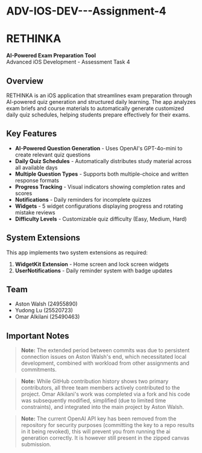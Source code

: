# ADV-IOS-DEV---Assignment-4
# RETHINKA

**AI-Powered Exam Preparation Tool**  
Advanced iOS Development - Assessment Task 4

## Overview

RETHINKA is an iOS application that streamlines exam preparation through AI-powered quiz generation and structured daily learning. The app analyzes exam briefs and course materials to automatically generate customized daily quiz schedules, helping students prepare effectively for their exams.

## Key Features

- **AI-Powered Question Generation** - Uses OpenAI's GPT-4o-mini to create relevant quiz questions
- **Daily Quiz Schedules** - Automatically distributes study material across all available days
- **Multiple Question Types** - Supports both multiple-choice and written response formats
- **Progress Tracking** - Visual indicators showing completion rates and scores
- **Notifications** - Daily reminders for incomplete quizzes
- **Widgets** - 5 widget configurations displaying progress and rotating mistake reviews
- **Difficulty Levels** - Customizable quiz difficulty (Easy, Medium, Hard)

## System Extensions

This app implements two system extensions as required:

1. **WidgetKit Extension** - Home screen and lock screen widgets
2. **UserNotifications** - Daily reminder system with badge updates

## Team

- Aston Walsh (24955890)
- Yudong Lu (25520723)
- Omar Alkilani (25490463)

## Important Notes

> **Note:** The extended period between commits was due to persistent connection issues on Aston Walsh's end, which necessitated local development, combined with workload from other assignments and commitments.

> **Note:** While GitHub contribution history shows two primary contributors, all three team members actively contributed to the project. Omar Alkilani's work was completed via a fork and his code was subsequently modified, simplified (due to limited time constraints), and integrated into the main project by Aston Walsh.

> **Note:** The current OpenAI API key has been removed from the repository for security purposes (committing the key to a repo results in it being revoked), this will prevent you from running the ai generation correctly. It is however still present in the zipped canvas submission.


